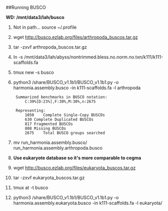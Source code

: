 ##Running BUSCO

**WD: /mnt/data3/lah/busco**

1. Not in path... source ~/.profile

1. wget http://busco.ezlab.org/files/arthropoda_buscos.tar.gz
2. tar -zxvf arthropoda_buscos.tar.gz
3. ln -s /mnt/data3/lah/abyss/nontrimmed.bless.no.norm.no.txn/k111/k111-scaffolds.fa
4. tmux new -s busco
3. python3 /share/BUSCO_v1.1b1/BUSCO_v1.1b1.py -o harmonia.assembly.busco -in k111-scaffolds.fa -l arthropoda

		Summarized benchmarks in BUSCO notation:
			C:39%[D:23%],F:30%,M:30%,n:2675

		Representing:
			1050	Complete Single-Copy BUSCOs
			630	Complete Duplicated BUSCOs
			817	Fragmented BUSCOs
			808	Missing BUSCOs
			2675	Total BUSCO groups searched
7. mv run_harmonia.assembly.busco/ run_harmonia.assembly.arthropoda.busco
8. **Use eukaryote database so it's more comparable to cegma**
9. wget http://busco.ezlab.org/files/eukaryota_buscos.tar.gz
10. tar -zxvf eukaryota_buscos.tar.gz
11. tmux at -t busco
12. python3 /share/BUSCO_v1.1b1/BUSCO_v1.1b1.py -o harmonia.assembly.eukaryota.busco -in k111-scaffolds.fa -l eukaryota/		
